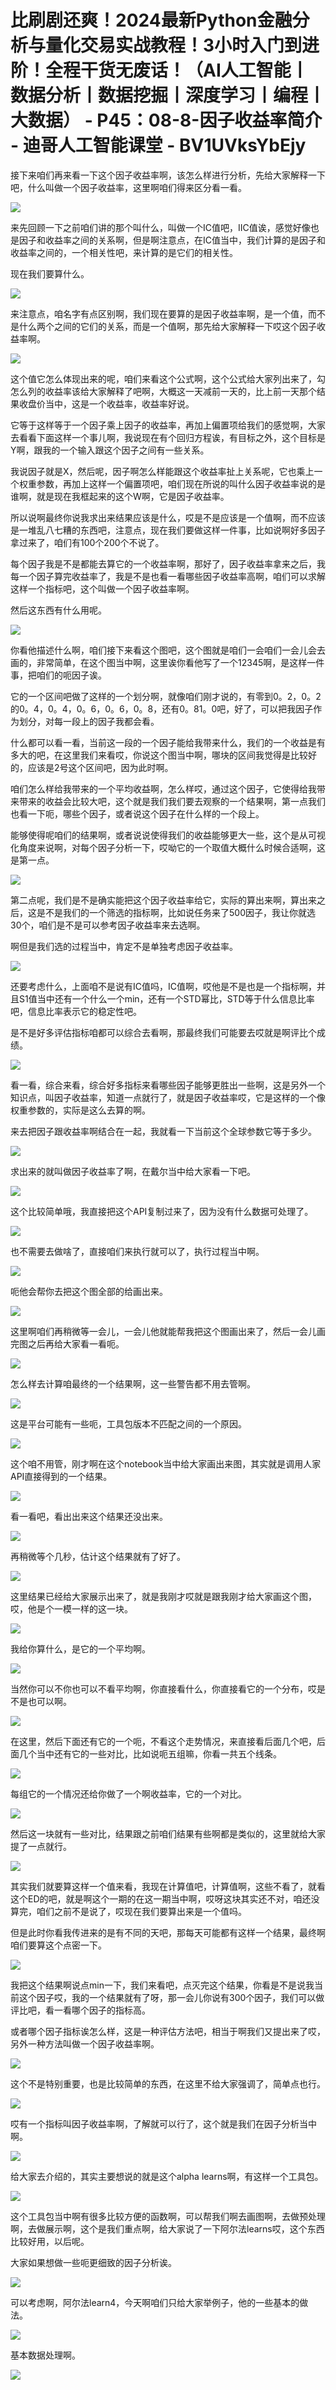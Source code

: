# 比刷剧还爽！2024最新Python金融分析与量化交易实战教程！3小时入门到进阶！全程干货无废话！（AI人工智能丨数据分析丨数据挖掘丨深度学习丨编程丨大数据） - P45：08-8-因子收益率简介 - 迪哥人工智能课堂 - BV1UVksYbEjy

接下来咱们再来看一下这个因子收益率啊，该怎么样进行分析，先给大家解释一下吧，什么叫做一个因子收益率，这里啊咱们得来区分看一看。



![](img/0c7b2cddf37b33ec882e56d127a2242b_1.png)

来先回顾一下之前咱们讲的那个叫什么，叫做一个IC值吧，IIC值诶，感觉好像也是因子和收益率之间的关系啊，但是啊注意点，在IC值当中，我们计算的是因子和收益率之间的，一个相关性吧，来计算的是它们的相关性。

现在我们要算什么。

![](img/0c7b2cddf37b33ec882e56d127a2242b_3.png)

来注意点，咱名字有点区别啊，我们现在要算的是因子收益率啊，是一个值，而不是什么两个之间的它们的关系，而是一个值啊，那先给大家解释一下哎这个因子收益率啊。



![](img/0c7b2cddf37b33ec882e56d127a2242b_5.png)

这个值它怎么体现出来的呢，咱们来看这个公式啊，这个公式给大家列出来了，勾怎么列的收益率该给大家解释了吧啊，大概这一天减前一天的，比上前一天那个结果收盘价当中，这是一个收益率，收益率好说。

它等于这样等于一个因子乘上因子的收益率，再加上偏置项给我们的感觉啊，大家去看看下面这样一个事儿啊，我说现在有个回归方程诶，有目标之外，这个目标是Y啊，跟我的一个输入跟这个因子之间有一些关系。

我说因子就是X，然后呢，因子啊怎么样能跟这个收益率扯上关系呢，它也乘上一个权重参数，再加上这样一个偏置项吧，咱们现在所说的叫什么因子收益率说的是谁啊，就是现在我框起来的这个W啊，它是因子收益率。

所以说啊最终你说我求出来结果应该是什么，哎是不是应该是一个值啊，而不应该是一堆乱八七糟的东西吧，注意点，现在我们要做这样一件事，比如说啊好多因子拿过来了，咱们有100个200个不说了。

每个因子我是不是都能去算它的一个收益率啊，那好了，因子收益率拿来之后，我每一个因子算完收益率了，我是不是也看一看哪些因子收益率高啊，咱们可以求解这样一个指标吧，这个叫做一个因子收益率啊。

然后这东西有什么用呢。

![](img/0c7b2cddf37b33ec882e56d127a2242b_7.png)

你看他描述什么啊，咱们接下来看这个图吧，这个图就是咱们一会咱们一会儿会去画的，非常简单，在这个图当中啊，这里诶你看他写了一个12345啊，是这样一件事，把咱们的呃因子诶。

它的一个区间吧做了这样的一个划分啊，就像咱们刚才说的，有零到0。2，0。2的0。4，0。4，0。6，0。6，0。8，还有0。81。0吧，好了，可以把我因子作为划分，对每一段上的因子我都会看。

什么都可以看一看，当前这一段的一个因子能给我带来什么，我们的一个收益是有多大的吧，在这里我们来看哎，你说这个图当中啊，哪块的区间我觉得是比较好的，应该是2号这个区间吧，因为此时啊。

咱们怎么样给我带来的一个平均收益啊，怎么样哎，通过这个因子，它使得给我带来带来的收益会比较大吧，这个就是我们我们要去观察的一个结果啊，第一点我们也看一下呃，哪些个因子，或者说这个因子在什么样的一个段上。

能够使得呢咱们的结果啊，或者说说使得我们的收益能够更大一些，这个是从可视化角度来说啊，对每个因子分析一下，哎呦它的一个取值大概什么时候合适啊，这是第一点。



![](img/0c7b2cddf37b33ec882e56d127a2242b_9.png)

第二点呢，我们是不是确实能把这个因子收益率给它，实际的算出来啊，算出来之后，这是不是我们的一个筛选的指标啊，比如说任务来了500因子，我让你就选30个，咱们是不是可以参考因子收益率来去选啊。

啊但是我们选的过程当中，肯定不是单独考虑因子收益率。

![](img/0c7b2cddf37b33ec882e56d127a2242b_11.png)

还要考虑什么，上面咱不是说有IC值吗，IC值啊，哎他是不是也是一个指标啊，并且S1值当中还有一个什么一个min，还有一个STD幂比，STD等于什么信息比率吧，信息比率表示它的稳定性吧。

是不是好多评估指标咱都可以综合去看啊，那最终我们可能要去哎就是啊评比个成绩。

![](img/0c7b2cddf37b33ec882e56d127a2242b_13.png)

看一看，综合来看，综合好多指标来看哪些因子能够更胜出一些啊，这是另外一个知识点，叫因子收益率，知道一点就行了，就是因子收益率哎，它是这样的一个像权重参数的，实际是这么去算的啊。

来去把因子跟收益率啊结合在一起，我就看一下当前这个全球参数它等于多少。

![](img/0c7b2cddf37b33ec882e56d127a2242b_15.png)

求出来的就叫做因子收益率了啊，在戴尔当中给大家看一下吧。

![](img/0c7b2cddf37b33ec882e56d127a2242b_17.png)

这个比较简单哦，我直接把这个API复制过来了，因为没有什么数据可处理了。

![](img/0c7b2cddf37b33ec882e56d127a2242b_19.png)

也不需要去做啥了，直接咱们来执行就可以了，执行过程当中啊。

![](img/0c7b2cddf37b33ec882e56d127a2242b_21.png)

呃他会帮你去把这个图全部的给画出来。

![](img/0c7b2cddf37b33ec882e56d127a2242b_23.png)

这里啊咱们再稍微等一会儿，一会儿他就能帮我把这个图画出来了，然后一会儿画完图之后再给大家看一看呃。

![](img/0c7b2cddf37b33ec882e56d127a2242b_25.png)

怎么样去计算咱最终的一个结果啊，这一些警告都不用去管啊。

![](img/0c7b2cddf37b33ec882e56d127a2242b_27.png)

这是平台可能有一些呃，工具包版本不匹配之间的一个原因。

![](img/0c7b2cddf37b33ec882e56d127a2242b_29.png)

这个咱不用管，刚才啊在这个notebook当中给大家画出来图，其实就是调用人家API直接得到的一个结果。



![](img/0c7b2cddf37b33ec882e56d127a2242b_31.png)

看一看吧，看出出来这个结果还没出来。

![](img/0c7b2cddf37b33ec882e56d127a2242b_33.png)

再稍微等个几秒，估计这个结果就有了好了。

![](img/0c7b2cddf37b33ec882e56d127a2242b_35.png)

这里结果已经给大家展示出来了，就是我刚才哎就是跟我刚才给大家画这个图，哎，他是个一模一样的这一块。

![](img/0c7b2cddf37b33ec882e56d127a2242b_37.png)

我给你算什么，是它的一个平均啊。

![](img/0c7b2cddf37b33ec882e56d127a2242b_39.png)

当然你可以不你也可以不看平均啊，你直接看什么，你直接看它的一个分布，哎是不是也可以啊。

![](img/0c7b2cddf37b33ec882e56d127a2242b_41.png)

在这里，然后下面还有它的一个呃，不看这个走势情况，来直接看后面几个吧，后面几个当中还有它的一些对比，比如说呃五组嘛，你看一共五个线条。



![](img/0c7b2cddf37b33ec882e56d127a2242b_43.png)

每组它的一个情况还给你做了一个啊收益率，它的一个对比。

![](img/0c7b2cddf37b33ec882e56d127a2242b_45.png)

然后这一块就有一些对比，结果跟之前咱们结果有些啊都是类似的，这里就给大家提了一点就行。

![](img/0c7b2cddf37b33ec882e56d127a2242b_47.png)

其实我们就要算这样一个值来看，我现在计算值吧，计算值啊，这些不看了，就看这个ED的吧，就是啊这个一期的在这一期当中啊，哎呀这块其实还不对，咱还没算完，咱们之前不是说了，哎现在我们要算出来是一个值吗。

但是此时你看我传进来的是有不同的天吧，那每天可能都有这样一个结果，最终啊咱们要算这个点密一下。

![](img/0c7b2cddf37b33ec882e56d127a2242b_49.png)

我把这个结果啊说点min一下，我们来看吧，点灭完这个结果，你看是不是说我当前这个因子哎，我的一个结果就有了呀，那一会儿你说有300个因子，我们可以做评比吧，看一看哪个因子的指标高。

或者哪个因子指标诶怎么样，这是一种评估方法吧，相当于啊我们又提出来了哎，另外一种方法叫做一个因子收益率啊。



![](img/0c7b2cddf37b33ec882e56d127a2242b_51.png)

这个不是特别重要，也是比较简单的东西，在这里不给大家强调了，简单点也行。

![](img/0c7b2cddf37b33ec882e56d127a2242b_53.png)

哎有一个指标叫因子收益率啊，了解就可以行了，这个就是我们在因子分析当中啊。

![](img/0c7b2cddf37b33ec882e56d127a2242b_55.png)

给大家去介绍的，其实主要想说的就是这个alpha learns啊，有这样一个工具包。

![](img/0c7b2cddf37b33ec882e56d127a2242b_57.png)

这个工具包当中啊有很多比较方便的函数啊，可以帮我们啊去画图啊，去做预处理啊，去做展示啊，这个是我们重点啊，给大家说了一下阿尔法learns哎，这个东西比较好用，以后呢。

大家如果想做一些呃更细致的因子分析诶。

![](img/0c7b2cddf37b33ec882e56d127a2242b_59.png)

可以考虑啊，阿尔法learn4，今天啊咱们只给大家举例子，他的一些基本的做法。

![](img/0c7b2cddf37b33ec882e56d127a2242b_61.png)

基本数据处理啊。

![](img/0c7b2cddf37b33ec882e56d127a2242b_63.png)